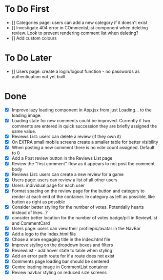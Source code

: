 # To Do First

- [] Categories page: users can add a new category if it doesn't exist
- [] Investigate 404 error in COmmentsList component when deleting review. Look to prevent rendering comment list when deleting?
- [] Add custom colours

# To Do Later

- [] Users page: create a login/logout function - no passwords as authentication not yet built

# Done

- [x] Improve lazy loading component in App.jsx from just Loading... to the loading image.
- [x] Loading state for new comments could be improved. Currently if two comments are entered in quick succession they are briefly assigned the same value.
- [x] Reviews List: users can delete a review (if they own it)
- [x] On EXTRA small mobile screens create a smaller table for better visibility
- [x] When posting a new comment there is no vote count assigned. Default to 0
- [x] Add a Post review button in the Reviews List page
- [x] Review the "first comment" flow as it appears to not post the comment body
- [x] Reviews List: users can create a new review for a game
- [x] Users page: users can review a list of all other users
- [x] Users: individual page for each user
- [x] Format spacing on the review page for the button and category to render at each end of the container. Ie category as left as possible, like button as right as possible
- [x] Consider better styling for the number of votes. Potentially hearts instead of likes...?
- [x] consider better location for the number of votes badge/pill in ReviewList and CommentCard
- [x] Users page: users can view their profilepic/avatar in the NavBar
- [x] Add a logo to the index.html file
- [x] Chose a more engaging title in the index.html file
- [x] Improve styling on the dropdown boxes and filters
- [x] ReviewList - add hover state to table when styling
- [x] Add an error path route for if a route does not exist
- [x] Comments page loading bar should be centered
- [x] Centre loading image in CommentList container
- [x] Review navbar styling on reduced size screens
